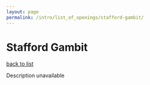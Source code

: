 ```yaml
---
layout: page
permalink: /intro/list_of_openings/stafford-gambit/
---
```


# Stafford Gambit

[back to list](../)

Description unavailable